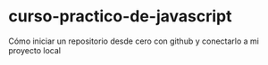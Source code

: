 # curso-practico-de-javascript
Cómo iniciar un repositorio desde cero con github y conectarlo a mi proyecto local
